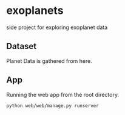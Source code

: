 # exoplanets
side project for exploring exoplanet data


## Dataset
Planet Data is gathered from here. 

## App
Running the web app from the root directory. 
```
python web/web/manage.py runserver
```

